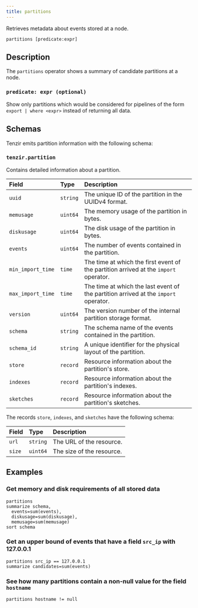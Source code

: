 ```yaml
---
title: partitions
---
```


Retrieves metadata about events stored at a node.

```tql
partitions [predicate:expr]
```

## Description

The `partitions` operator shows a summary of candidate partitions at a node.

### `predicate: expr (optional)`

Show only partitions which would be considered for pipelines of the form `export
| where <expr>` instead of returning all data.

## Schemas

Tenzir emits partition information with the following schema:

### `tenzir.partition`

Contains detailed information about a partition.

|Field|Type|Description|
|:-|:-|:-|
|`uuid`|`string`|The unique ID of the partition in the UUIDv4 format.|
|`memusage`|`uint64`|The memory usage of the partition in bytes.|
|`diskusage`|`uint64`|The disk usage of the partition in bytes.|
|`events`|`uint64`|The number of events contained in the partition.|
|`min_import_time`|`time`|The time at which the first event of the partition arrived at the `import` operator.|
|`max_import_time`|`time`|The time at which the last event of the partition arrived at the `import` operator.|
|`version`|`uint64`|The version number of the internal partition storage format.|
|`schema`|`string`|The schema name of the events contained in the partition.|
|`schema_id`|`string`|A unique identifier for the physical layout of the partition.|
|`store`|`record`|Resource information about the partition's store.|
|`indexes`|`record`|Resource information about the partition's indexes.|
|`sketches`|`record`|Resource information about the partition's sketches.|

The records `store`, `indexes`, and `sketches` have the following schema:

|Field|Type|Description|
|:-|:-|:-|
|`url`|`string`|The URL of the resource.|
|`size`|`uint64`|The size of the resource.|

## Examples

### Get memory and disk requirements of all stored data

```tql
partitions
summarize schema,
  events=sum(events),
  diskusage=sum(diskusage),
  memusage=sum(memusage)
sort schema
```

### Get an upper bound of events that have a field `src_ip` with 127.0.0.1

```tql
partitions src_ip == 127.0.0.1
summarize candidates=sum(events)
```

### See how many partitions contain a non-null value for the field `hostname`

```tql
partitions hostname != null
```
